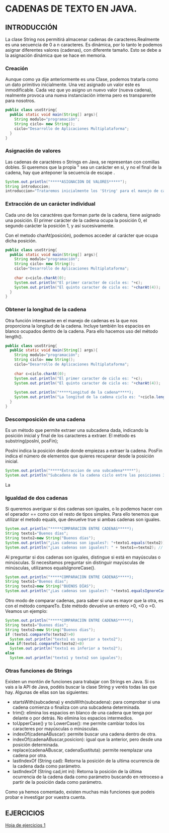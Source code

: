 # CADENAS DE TEXTO EN JAVA.

## INTRODUCCIÓN

La clase String nos permitirá almacenar cadenas de caracteres.Realmente es una secuencia de 0 a n caracteres. Es dinámica, por lo tanto le podemos asignar diferentes valores (cadenas), con diferente tamaño. Esto se debe a la asignación dinámica que se hace en memoria.

### Creación

Aunque como ya dije anteriormente es una Clase, podemos tratarla como un dato primitivo inicialmente. Una vez asignado un valor este es inmodificable. Cada vez que yo asigno un nuevo valor (nueva cadena), realmente provoca una nueva instanciación interna pero es transparente para nosotros.

```java
public class usoString{
  public static void main(String[] args){
    String modulo="programación";
    String ciclo= new String();
    ciclo="Desarrollo de Aplicaciones Multiplataforma";
  }
}
```

### Asignación de valores

Las cadenas de caractéres o Strings en Java, se representan con comillas dobles. Si queremos que la propia " sea un carácter en si, y no el final de la cadena, hay que anteponer la secuencia de escape \.

```java
System.out.println("*****ASIGNACION DE VALORES*****");
String introduccion;
introduccion="Trataremos inicialmente los 'String' para el manejo de cadenas. Son muy \"IMPORTANTES\"");
```

### Extracción de un carácter individual

Cada uno de los caractéres que forman parte de la cadena, tiene asignado una posición. El primer carácter de la cadena ocupa la posición 0, el segundo carácter la posición 1, y así sucesivamente.

Con el metodo charAt(posición), podemos acceder al carácter que ocupa dicha posición.

```java
public class usoString{
  public static void main(String[] args){
    String modulo="programación";
    String ciclo= new String();
    ciclo="Desarrollo de Aplicaciones Multiplataforma";
    
    char c=ciclo.charAt(0);
    System.out.println("El primer caracter de ciclo es: "+c);
    System.out.println("El quinto caracter de ciclo es: "+charAt(4));
  }
}
```

### Obtener la longitud de la cadena

Otra función interesante en el manejo de cadenas es la que nos proporciona la longitud de la cadena. Incluye también los espacios en blanco ocupados dentro de la cadena. Para ello hacemos uso del método length().

```java
public class usoString{
  public static void main(String[] args){
    String modulo="programación";
    String ciclo= new String();
    ciclo="Desarrollo de Aplicaciones Multiplataforma";
    
    char c=ciclo.charAt(0);
    System.out.println("El primer caracter de ciclo es: "+c);
    System.out.println("El quinto caracter de ciclo es: "+charAt(4));
    
    System.out.println("*****Longitud de la cadena*****);
    System.out.println("La longitud de la cadena ciclo es: "+ciclo.length());
  }
}
```

### Descomposición de una cadena

Es un método que permite extraer una subcadena dada, indicando la posición inicial y final de los caracteres a extraer. El método es substring(posIni, posFin);

PosIni indica la posición desde donde empiezas a extraer la cadena. PosFin indica el número de elementos que quieres recuperar desde la posición inicial.

```java
System.out.println("*****Extraccion de una subcadena*****");
System.out.println("Subcadena de la cadena ciclo entre las posiciones 3 y 6: "+ciclo.substring(3,6);
```
La
### Igualdad de dos cadenas

Si queremos averiguar si dos cadenas son iguales, o lo podemos hacer con el operador == como con el resto de tipos simples. Para ello tenemos que utilizar el metodo equals, que devuelve true si ambas cadenas son iguales. 

```java
System.out.println("*****COMPARACIÓN ENTRE CADENAS*****);
String texto1="Buenos días";
String texto2=new String("Buenos días");
System.out.println("¿Las cadenas son iguales?: "+texto1.equals(texto2));
System.out.println("¿Las cadenas son iguales?: " + texto1==texto2); // El resultado de esta instrucción puede ser incorrecto.
```

Al preguntar si dos cadenas son iguales, distingue si está en mayúsculas o minúsculas. Si necesitamos preguntar sin distinguir mayúsculas de minúsculas, utilizamos equalsIgnoreCase().

```java
System.out.println("*****COMPARACIÓN ENTRE CADENAS*****);
String texto1="Buenos días";
String texto2=new String("BUENOS DÍAS");
System.out.println("¿Las cadenas son iguales?: "+texto1.equalsIgnoreCase(texto2));
```

Otro modo de comparar cadenas, para saber si una es mayor que la otra, es con el método compareTo. Este método devuelve un entero >0, <0 o =0. Veamos un ejemplo:

```java
System.out.println("*****COMPARACIÓN ENTRE CADENAS*****);
String texto1="Buenos días";
String texto2=new String("Buenos dias");
if (texto1.compareTo(texto2)>0)
  System.out.println("texto1 es superior a texto2");
else if(texto1.compareTo(texto2)<0)
  System.out.println("texto1 es inferior a texto2");
else
  System.out.println("texto1 y texto2 son iguales");
```

### Otras funciones de Strings

Existen un montón de funciones para trabajar con Strings en Java. Si os vais a la API de Java, podéis buscar la clase String y veréis todas las que hay. Algunas de ellas son las siguientes:

- startsWith(subcadena) y endsWith(subcadena): para comprobar si una cadena comienza o finaliza con una subcadena determinada.
- trim(): elimina los espacios en blanco de una cadena que tenga por delante o por detrás. No elimina los espacios intermedios.
- toUpperCase() y to LowerCase(): me permite cambiar todos los caracteres por mayúsculas o minúsculas.
- indexOf(cadenaABuscar): permite buscar una cadena dentro de otra.
- indexOf(cadenaABuscar,posicion): igual que la anterior, pero desde una posición determinada.
- replace(cadenaABuscar, cadenaSustituta): permite reemplazar una cadena por otra.
- lastIndexOf (String cad): Retorna la posición de la ultima ocurrencia de la cadena dada como parámetro.
- lastIndexOf (String cad,int ini): Retorna la posición de la última ocurrencia de la cadena dada como parámetro buscando en retroceso a partir de la posición dada como parámetro.

Como ya hemos comentado, existen muchas más funciones que podeis probar e investigar por vuestra cuenta.

## EJERCICIOS

[Hoja de ejercicios 1](Ejercicios/Hoja01_POO_String02.pdf)


